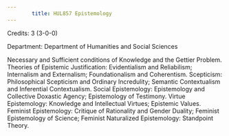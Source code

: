 ```yaml
---
        title: HUL857 Epistemology
---
```

Credits: 3 (3-0-0)

Department: Department of Humanities and Social Sciences

Necessary and Sufficient conditions of Knowledge and the Gettier Problem. Theories of Epistemic Justification: Evidentialism and Reliabilism; Internalism and Externalism; Foundationalism and Coherentism. Scepticism: Philosophical Scepticism and Ordinary Incredulity; Semantic Contextualism and Inferential Contextualism. Social Epistemology: Epistemology and Collective Doxastic Agency; Epistemology of Testimony. Virtue Epistemology: Knowledge and Intellectual Virtues; Epistemic Values. Feminist Epistemology: Critique of Rationality and Gender Duality; Feminist Epistemology of Science; Feminist Naturalized Epistemology: Standpoint Theory.